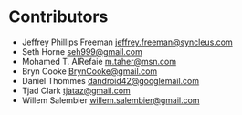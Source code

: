 # Contributors
* Jeffrey Phillips Freeman <jeffrey.freeman@syncleus.com>
* Seth Horne seh999@gmail.com
* Mohamed T. AlRefaie <m.taher@msn.com>
* Bryn Cooke <BrynCooke@gmail.com>
* Daniel Thommes <dandroid42@googlemail.com>
* Tjad Clark <tjataz@gmail.com>
* Willem Salembier <willem.salembier@gmail.com>
